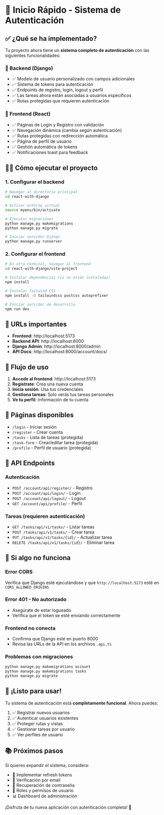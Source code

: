 # 🚀 Inicio Rápido - Sistema de Autenticación

## ✅ ¿Qué se ha implementado?

Tu proyecto ahora tiene un **sistema completo de autenticación** con las siguientes funcionalidades:

### 🔐 Backend (Django)
- ✅ Modelo de usuario personalizado con campos adicionales
- ✅ Sistema de tokens para autenticación
- ✅ Endpoints de registro, login, logout y perfil  
- ✅ Las tareas ahora están asociadas a usuarios específicos
- ✅ Rutas protegidas que requieren autenticación

### 🎨 Frontend (React)
- ✅ Páginas de Login y Registro con validación
- ✅ Navegación dinámica (cambia según autenticación)
- ✅ Rutas protegidas con redirección automática
- ✅ Página de perfil de usuario
- ✅ Gestión automática de tokens
- ✅ Notificaciones toast para feedback

## 🏃‍♂️ Cómo ejecutar el proyecto

### 1. Configurar el backend
```bash
# Navegar al directorio principal
cd react-with-django

# Activar entorno virtual
source myenv/bin/activate

# Ejecutar migraciones
python manage.py makemigrations
python manage.py migrate  

# Iniciar servidor Django
python manage.py runserver
```

### 2. Configurar el frontend
```bash
# En otra terminal, navegar al frontend
cd react-with-django/vite-project

# Instalar dependencias (si no están instaladas)
npm install

# Instalar Tailwind CSS
npm install -D tailwindcss postcss autoprefixer

# Iniciar servidor de desarrollo
npm run dev
```

## 🎯 URLs importantes

- **Frontend**: http://localhost:5173
- **Backend API**: http://localhost:8000
- **Django Admin**: http://localhost:8000/admin
- **API Docs**: http://localhost:8000/account/docs/

## 🔄 Flujo de uso

1. **Accede al frontend**: http://localhost:5173
2. **Regístrate**: Crea una nueva cuenta
3. **Inicia sesión**: Usa tus credenciales  
4. **Gestiona tareas**: Solo verás tus tareas personales
5. **Ve tu perfil**: Información de tu cuenta

## 📱 Páginas disponibles

- `/login` - Iniciar sesión
- `/register` - Crear cuenta
- `/tasks` - Lista de tareas (protegida)
- `/task-form` - Crear/editar tarea (protegida)  
- `/profile` - Perfil de usuario (protegida)

## 🔑 API Endpoints

### Autenticación
- `POST /account/api/register/` - Registro
- `POST /account/api/login/` - Login
- `POST /account/api/logout/` - Logout
- `GET /account/api/profile/` - Perfil

### Tareas (requieren autenticación)
- `GET /tasks/api/v1/tasks/` - Listar tareas
- `POST /tasks/api/v1/tasks/` - Crear tarea
- `PUT /tasks/api/v1/tasks/{id}/` - Actualizar tarea
- `DELETE /tasks/api/v1/tasks/{id}/` - Eliminar tarea

## 🐛 Si algo no funciona

### Error CORS
Verifica que Django esté ejecutándose y que `http://localhost:5173` esté en `CORS_ALLOWED_ORIGINS`

### Error 401 - No autorizado  
- Asegúrate de estar logueado
- Verifica que el token se esté enviando correctamente

### Frontend no conecta
- Confirma que Django esté en puerto 8000
- Revisa las URLs de la API en los archivos `.api.ts`

### Problemas con migraciones
```bash
python manage.py makemigrations account
python manage.py makemigrations tasks
python manage.py migrate
```

## 🎉 ¡Listo para usar!

Tu sistema de autenticación está **completamente funcional**. Ahora puedes:

1. ✅ Registrar nuevos usuarios
2. ✅ Autenticar usuarios existentes  
3. ✅ Proteger rutas y vistas
4. ✅ Gestionar tareas por usuario
5. ✅ Ver perfiles de usuario

## 📚 Próximos pasos

Si quieres expandir el sistema, considera:

- 🔐 Implementar refresh tokens
- 📧 Verificación por email
- 🔑 Recuperación de contraseña
- 👥 Roles y permisos de usuario
- 📊 Dashboard de administración

¡Disfruta de tu nueva aplicación con autenticación completa! 🚀
